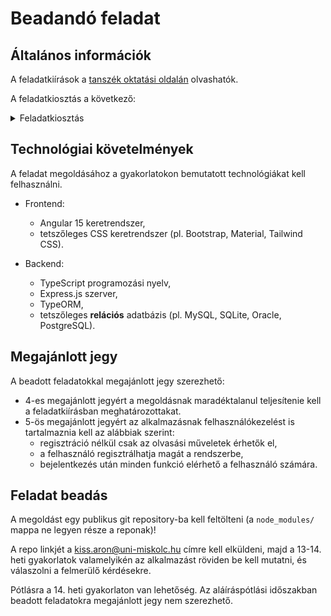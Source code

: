 # Beadandó feladat

## Általános információk

A feladatkiírások a [tanszék oktatási oldalán](https://oktatas.iit.uni-miskolc.hu/doku.php?id=tanszek:oktatas:informatikai_rendszerek_epitese:feleves_feladat#feladatok) olvashatók.

A feladatkiosztás a következő:

<details>
<summary>Feladatkiosztás</summary>

| Neptun | Feladat sorszám |
| ------ | --------------: |
| IRF1JB | 15.             |
| ASNQPH | 2.              |
| AAH5X1 | 1.              |
| JEKPUI | 4.              |
| JR9KY7 | 11.             |
| TP0M8Y | 6.              |
| AJYKQ3 | 9.              |
| ISYZAV | 8.              |
| A7TIJX | 13.             |
| ZVC5K4 | 7.              |
| F58KQ8 | 3.              |
| TRNA8A | 13.             |
| YE6BLB | 7.              |
| PIP7QV | 3.              |
| DJ7PNE | 6.              |
| BFNA2X | 12.             |
| ILZGJC | 8.              |
| AUGHMI | 4.              |
| D3U3EE | 11.             |
| VDK7MU | 13.             |
| WSI08I | 13.             |
| DQ1Q17 | 1.              |
| HVM06X | 3.              |
| DJA75O | 1.              |
| QR264O | 5.              |
| YIF399 | 12.             |
| T6PXGV | 9.              |
| AXF9AW | 7.              |
| DWCPH5 | 4.              |

</details>

## Technológiai követelmények
A feladat megoldásához a gyakorlatokon bemutatott technológiákat kell felhasználni.

- Frontend:
  - Angular 15 keretrendszer,
  - tetszőleges CSS keretrendszer (pl. Bootstrap, Material, Tailwind CSS).

- Backend:
  - TypeScript programozási nyelv,
  - Express.js szerver,
  - TypeORM,
  - tetszőleges **relációs** adatbázis (pl. MySQL, SQLite, Oracle, PostgreSQL).

## Megajánlott jegy
A beadott feladatokkal megajánlott jegy szerezhető:

- 4-es megajánlott jegyért a megoldásnak maradéktalanul teljesítenie kell a feladatkiírásban meghatározottakat.
- 5-ös megajánlott jegyért az alkalmazásnak felhasználókezelést is tartalmaznia kell az alábbiak szerint:
    - regisztráció nélkül csak az olvasási műveletek érhetők el,
    - a felhasználó regisztrálhatja magát a rendszerbe,
    - bejelentkezés után minden funkció elérhető a felhasználó számára.

## Feladat beadás
A megoldást egy publikus git repository-ba kell feltölteni (a `node_modules/` mappa ne legyen része a reponak)!

A repo linkjét a <kiss.aron@uni-miskolc.hu> címre kell elküldeni, majd a 13-14. heti gyakorlatok valamelyikén az alkalmazást röviden be kell mutatni, és válaszolni a felmerülő kérdésekre.

Pótlásra a 14. heti gyakorlaton van lehetőség. Az aláíráspótlási időszakban beadott feladatokra megajánlott jegy nem szerezhető.
